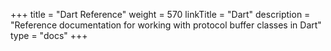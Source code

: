 +++
title = "Dart Reference"
weight = 570
linkTitle = "Dart"
description = "Reference documentation for working with protocol buffer classes in Dart"
type = "docs"
+++
